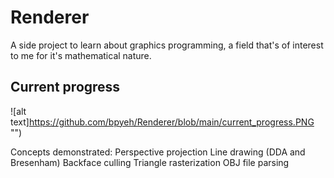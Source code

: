 # Renderer
A side project to learn about graphics programming, a field that's of interest to me for it's mathematical nature.

## Current progress
![alt text]https://github.com/bpyeh/Renderer/blob/main/current_progress.PNG "")

Concepts demonstrated:
Perspective projection
Line drawing (DDA and Bresenham)
Backface culling
Triangle rasterization
OBJ file parsing
 
